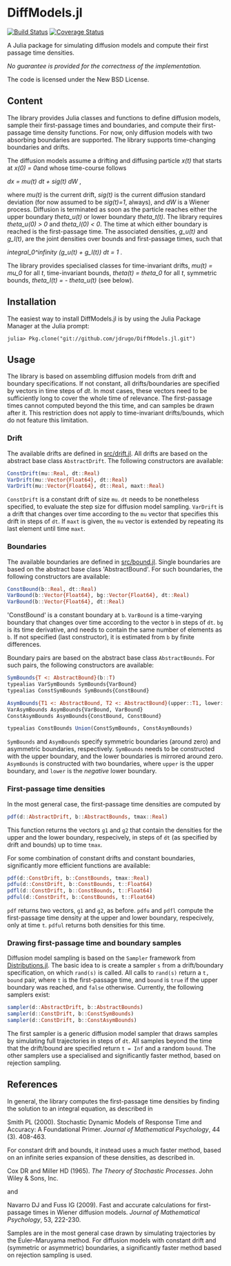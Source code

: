 DiffModels.jl
=============

[![Build Status](https://api.travis-ci.org/jdrugo/DiffModels.jl.svg?branch=master)](https://travis-ci.org/jdrugo/DiffModels.jl)
[![Coverage Status](https://coveralls.io/repos/jdrugo/DiffModels.jl/badge.svg?branch=master&service=github)](https://coveralls.io/github/jdrugo/DiffModels.jl?branch=master)

A Julia package for simulating diffusion models and compute their first passage time densities.

*No guarantee is provided for the correctness of the implementation.*

The code is licensed under the New BSD License.

Content
-------

The library provides Julia classes and functions to define diffusion models, sample their first-passage times and boundaries, and compute their first-passage time density functions. For now, only diffusion models with two absorbing boundaries are supported. The library supports time-changing boundaries and drifts.

The diffusion models assume a drifting and diffusing particle *x(t)* that starts at *x(0) = 0*and whose time-course follows

*dx = mu(t) dt + sig(t) dW* ,

where *mu(t)* is the current drift, *sig(t)* is the current diffusion standard deviation (for now assumed to be *sig(t)=1*, always), and *dW* is a Wiener process. Diffusion is terminated as soon as the particle reaches either the upper boundary *theta_u(t)* or lower boundary *theta_t(t)*. The library requires *theta_u(0) > 0* and *theta_l(0) < 0*. The time at which either boundary is reached is the first-passage time. The associated densities, *g_u(t)* and *g_l(t)*, are the joint densities over bounds and first-passage times, such that

*integral_0^infinity (g_u(t) + g_l(t)) dt = 1* .

The library provides specialised classes for time-invariant drifts, *mu(t) = mu_0* for all *t*, time-invariant bounds, *theta(t) = theta_0* for all *t*, symmetric bounds, *theta_l(t) = - theta_u(t)* (see below).

Installation
------------

The easiest way to install DiffModels.jl is by using the Julia Package Manager at the Julia prompt:
```
julia> Pkg.clone("git://github.com/jdrugo/DiffModels.jl.git")
```

Usage
-----

The library is based on assembling diffusion models from drift and boundary specifications. If not constant, all drifts/boundaries are specified by vectors in time steps of *dt*. In most cases, these vectors need to be sufficiently long to cover the whole time of relevance. The first-passage times cannot computed beyond the this time, and can samples be drawn after it. This restriction does not apply to time-invariant drifts/bounds, which do not feature this limitation.

### Drift

The available drifts are defined in [src/drift.jl](src/drift.jl). All drifts are based on the abstract base class `AbstractDrift`. The following constructors are available:
```Julia
ConstDrift(mu::Real, dt::Real)
VarDrift(mu::Vector{Float64}, dt::Real)
VarDrift(mu::Vector{Float64}, dt::Real, maxt::Real)
```
`ConstDrift` is a constant drift of size `mu`. `dt` needs to be nonetheless specified, to evaluate the step size for diffusion model sampling. `VarDrift` is a drift that changes over time according to the `mu` vector that specifies this drift in steps of `dt`. If `maxt` is given, the `mu` vector is extended by repeating its last element until time `maxt`.

### Boundaries

The available boundaries are defined in [src/bound.jl](src/bound.jl). Single boundaries are based on the abstract base class 'AbstractBound'. For such boundaries, the following constructors are available:
```Julia
ConstBound(b::Real, dt::Real)
VarBound(b::Vector{Float64}, bg::Vector{Float64}, dt::Real)
VarBound(b::Vector{Float64}, dt::Real)
```
'ConstBound' is a constant boundary at `b`. `VarBound` is a time-varying boundary that changes over time according to the vector `b` in steps of `dt`. `bg` is its time derivative, and needs to contain the same number of elements as `b`. If not specified (last constructor), it is estimated from `b` by finite differences.

Boundary pairs are based on the abstract base class `AbstractBounds`. For such pairs, the following constructors are available:
```Julia
SymBounds{T <: AbstractBound}(b::T)
typealias VarSymBounds SymBounds{VarBound}
typealias ConstSymBounds SymBounds{ConstBound}

AsymBounds{T1 <: AbstractBound, T2 <: AbstractBound}(upper::T1, lower::T2)
VarAsymBounds AsymBounds{VarBound, VarBound}
ConstAsymBounds AsymBounds{ConstBound, ConstBound}

typealias ConstBounds Union(ConstSymBounds, ConstAsymBounds)
```
`SymBounds` and `AsymBounds` specify symmetric boundaries (around zero) and asymmetric boundaries, respectively. `SymBounds` needs to be constructed with the upper boundary, and the lower boundaries is mirrored around zero. `AsymBounds` is constructed with two boundaries, where `upper` is the upper boundary, and `lower` is the *negative* lower boundary.

### First-passage time densities

In the most general case, the first-passage time densities are computed by
```Julia
pdf(d::AbstractDrift, b::AbstractBounds, tmax::Real)
```
This function returns the vectors `g1` and `g2` that contain the densities for the upper and the lower boundary, respecively, in steps of `dt` (as specified by drift and bounds) up to time `tmax`.

For some combination of constant drifts and constant boundaries, significantly more efficient functions are available:
```Julia
pdf(d::ConstDrift, b::ConstBounds, tmax::Real)
pdfu(d::ConstDrift, b::ConstBounds, t::Float64)
pdfl(d::ConstDrift, b::ConstBounds, t::Float64)
pdful(d::ConstDrift, b::ConstBounds, t::Float64)
```
`pdf` returns two vectors, `g1` and `g2`, as before. `pdfu` and `pdfl` compute the first-passage time density at the upper and lower boundary, respecively, only at time `t`. `pdful` returns both densities for this time.

### Drawing first-passage time and boundary samples

Diffusion model sampling is based on the `Sampler` framework from [Distributions.jl](https://github.com/JuliaStats/Distributions.jl). The basic idea to is create a sampler `s` from a drift/boundary specification, on which `rand(s)` is called. All calls to `rand(s)` return a `t, bound` pair, where `t` is the first-passage time, and `bound` is `true` if the upper boundary was reached, and `false` otherwise. Currently, the following samplers exist:
```Julia
sampler(d::AbstractDrift, b::AbstractBounds)
sampler(d::ConstDrift, b::ConstSymBounds)
sampler(d::ConstDrift, b::ConstAsymBounds)
```
The first sampler is a generic diffusion model sampler that draws samples by simulating full trajectories in steps of `dt`. All samples beyond the time that the drift/bound are specified return `t = Inf` and a random `bound`. The other samplers use a specialised and significantly faster method, based on rejection sampling.

References
----------

In general, the library computes the first-passage time densities by finding the solution to an integral equation, as described in

Smith PL (2000). Stochastic Dynamic Models of Response Time and Accuracy: A Foundational Primer. *Journal of Mathematical Psychology*, 44 (3). 408-463.

For constant drift and bounds, it instead uses a much faster method, based on an infinite series expansion of these densities, as described in.

Cox DR and Miller HD (1965). *The Theory of Stochastic Processes*. John Wiley & Sons, Inc.

and

Navarro DJ and Fuss IG (2009). Fast and accurate calculations for first-passage times in Wiener diffusion models. *Journal of Mathematical Psychology*, 53, 222-230.

Samples are in the most general case drawn by simulating trajectories by the Euler–Maruyama method. For diffusion models with constant drift and (symmetric or asymmetric) boundaries, a significantly faster method based on rejection sampling is used.

